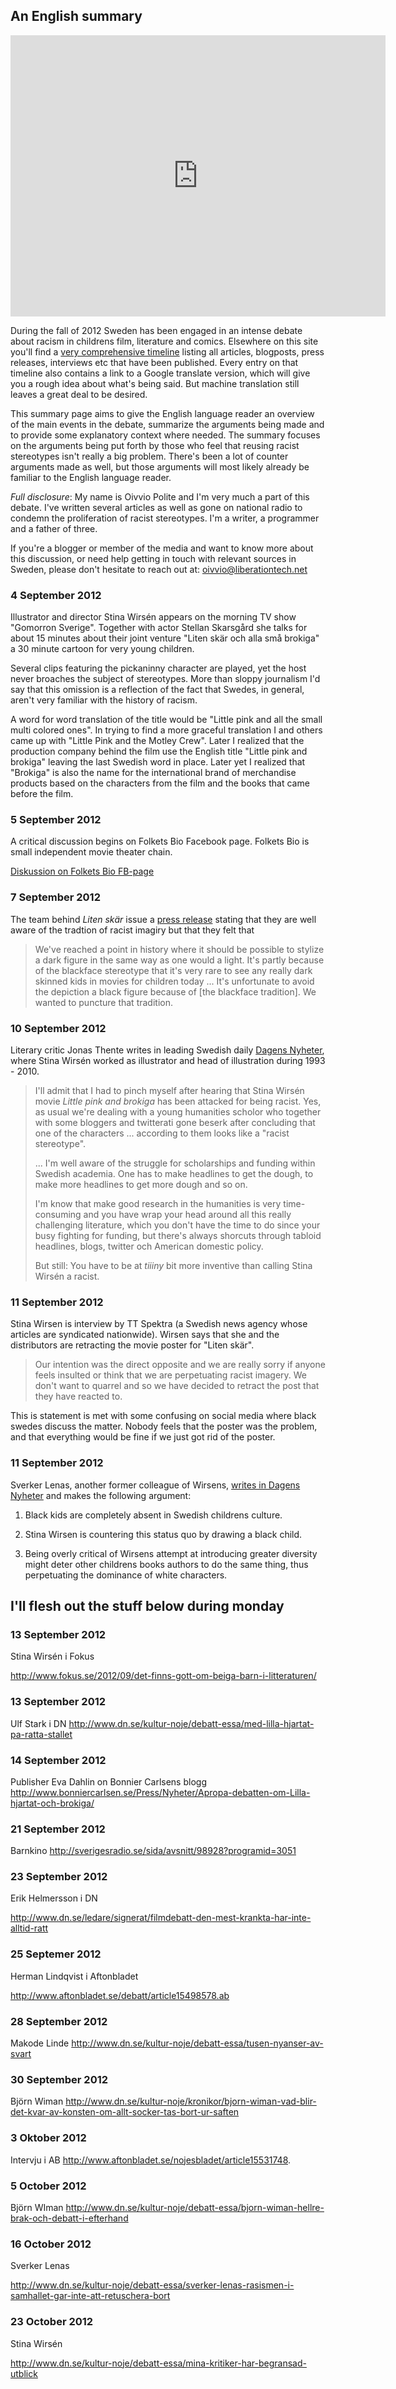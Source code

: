 An English summary 
-------------------

<iframe src="http://player.vimeo.com/video/47505511?title=0&amp;byline=0&amp;portrait=0" width="600" height="450" frameborder="0" webkitAllowFullScreen mozallowfullscreen allowFullScreen></iframe>

During the fall of 2012 Sweden has been engaged in an intense debate about racism in childrens film, literature and comics. Elsewhere on this site you'll find a [very comprehensive timeline](/thedebate) listing all articles, blogposts, press releases, interviews etc that have been published. Every entry on that timeline also contains a link to a Google translate version, which will give you a rough idea about what's being said. But machine translation still leaves a great deal to be desired.

This summary page aims to give the English language reader an overview of the main events in the debate, summarize the arguments being made and to provide some explanatory context where needed. The summary focuses on the arguments being put forth by those who feel that reusing racist stereotypes isn't really a big problem. There's been a lot of counter arguments made as well, but those arguments will most likely already be familiar to the English language reader. 

_Full disclosure_: My name is  Oivvio Polite and I'm very much a part of this debate.
 I've written several articles as well as gone on national radio to condemn the proliferation of racist stereotypes. I'm a writer, a programmer and a father of three.

If you're a blogger or member of the media and want to know more about this discussion, or need help getting in touch with relevant sources in Sweden, please don't hesitate to reach out at: [oivvio@liberationtech.net](oivvio@liberationtech.net)

### 4 September 2012

Illustrator and director Stina Wirsén appears on the morning TV show "Gomorron Sverige". Together with actor Stellan Skarsgård she talks for about 15 minutes about their joint venture "Liten skär och alla små brokiga" a 30 minute cartoon for very young children.

Several clips featuring the pickaninny character are played, yet the host never broaches the subject of stereotypes. More than sloppy journalism I'd say that this omission is a reflection of the fact that Swedes, in general, aren't very familiar with the history of racism.

A word for word translation of the title would be "Little pink and all the small multi colored ones". In trying to find a more graceful translation I and others came up with "Little Pink and the Motley Crew". Later I realized that the production company behind the film use the English title "Little pink and brokiga" leaving the last Swedish word in place. Later yet I realized that "Brokiga" is also the name for the international brand of merchandise products based on the characters from the film and the books that came before the film.



### 5 September 2012

A critical discussion begins on Folkets Bio Facebook page. Folkets Bio is small independent movie theater chain. 

[Diskussion on Folkets Bio FB-page](https://www.facebook.com/photo.php?fbid=438299179541655&set=a.141931915845051.18844.102627866442123&type=1&theater)



### 7 September 2012

The team behind _Liten skär_ issue a [press release](https://www.facebook.com/permalink.php?story_fbid=283084368458060&id=276727909093706) stating that they are well aware of the tradtion of racist imagiry but that they felt that 

> We've reached a point in history where it should be possible to stylize a dark figure in the same way as one 
> would a light. It's partly because of the blackface stereotype that it's very rare to see any
> really dark skinned kids in movies for children today ... It's unfortunate to avoid the depiction a black
> figure because of [the blackface tradition]. We wanted to puncture that tradition.

### 10 September 2012

Literary critic Jonas Thente writes in leading Swedish daily [Dagens Nyheter](http://www.dn.se/dnbok/dnbok-hem/jonas-thente-jag-fick-nypa-mig-i-oronen-nar-horde-att-barnfiguren-var-rasistisk), where Stina Wirsén worked as illustrator and head of illustration during 1993 - 2010.

> I'll admit that I had to pinch myself after hearing that Stina Wirsén movie _Little pink and brokiga_
> has been attacked for being racist. 
> Yes, as usual we're dealing with a young humanities scholor who together with some bloggers 
> and twitterati gone beserk after concluding that one of the characters ... according to them
> looks like a "racist stereotype".
>
> ...
> I'm well aware of the struggle for scholarships and funding within Swedish academia. 
> One has to make headlines to get the dough, to make more headlines to get more dough and so on.
> 
> I'm know that make good research in the humanities is very time-consuming and you have
> wrap your head around all this really challenging literature, which you don't have
> the time to do since your busy fighting for funding, but there's always shorcuts through
> tabloid headlines, blogs, twitter och American domestic policy.
>
>
> But still: You have to be at _tiiiny_ bit more inventive than calling Stina Wirsén a racist.




### 11 September 2012

Stina Wirsen is interview by TT Spektra (a Swedish news agency whose articles are syndicated nationwide). Wirsen says that she and the distributors are retracting the movie poster for "Liten skär".

> Our intention was the direct opposite and we are really sorry if anyone 
> feels insulted or think that we are perpetuating racist imagery. 
> We don't want to quarrel and so we have decided to retract the post 
> that they have reacted to.

This is statement is met with some confusing on social media where black swedes discuss the matter. Nobody feels that the poster was the  problem, and that everything would be fine if we just got rid of the poster.


### 11 September 2012

Sverker Lenas, another former colleague of Wirsens, [writes in Dagens Nyheter](http://www.dn.se/dnbok/dnbok-hem/sverker-lenas-synd-om-det-leder-till-mer-radsla) and makes the following argument:

1. Black kids are completely absent in Swedish childrens culture.

2. Stina Wirsen is countering this  status quo by drawing a black child. 

3. Being overly critical of Wirsens attempt at introducing greater diversity might deter other childrens books authors to do the same thing, thus perpetuating the dominance of white characters.




I'll flesh out the stuff below during monday
--------------------------------------------

### 13 September 2012

Stina Wirsén i Fokus

http://www.fokus.se/2012/09/det-finns-gott-om-beiga-barn-i-litteraturen/

### 13 September 2012

Ulf Stark i DN
http://www.dn.se/kultur-noje/debatt-essa/med-lilla-hjartat-pa-ratta-stallet


### 14 September 2012

Publisher Eva Dahlin on Bonnier Carlsens blogg
http://www.bonniercarlsen.se/Press/Nyheter/Apropa-debatten-om-Lilla-hjartat-och-brokiga/




### 21 September 2012

Barnkino
http://sverigesradio.se/sida/avsnitt/98928?programid=3051



### 23 September 2012 

Erik Helmersson i DN

http://www.dn.se/ledare/signerat/filmdebatt-den-mest-krankta-har-inte-alltid-ratt




### 25 Septemer 2012

Herman Lindqvist i Aftonbladet

http://www.aftonbladet.se/debatt/article15498578.ab


### 28 September 2012

Makode Linde
http://www.dn.se/kultur-noje/debatt-essa/tusen-nyanser-av-svart


### 30 September 2012

Björn Wiman
http://www.dn.se/kultur-noje/kronikor/bjorn-wiman-vad-blir-det-kvar-av-konsten-om-allt-socker-tas-bort-ur-saften


### 3 Oktober 2012

Intervju i AB
http://www.aftonbladet.se/nojesbladet/article15531748.



### 5 October 2012

Björn WIman 
http://www.dn.se/kultur-noje/debatt-essa/bjorn-wiman-hellre-brak-och-debatt-i-efterhand


### 16 October 2012

Sverker Lenas

http://www.dn.se/kultur-noje/debatt-essa/sverker-lenas-rasismen-i-samhallet-gar-inte-att-retuschera-bort


### 23 October 2012

Stina Wirsén 

http://www.dn.se/kultur-noje/debatt-essa/mina-kritiker-har-begransad-utblick


